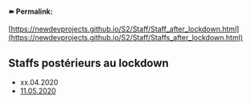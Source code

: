 <link rel="stylesheet" href="https://newdevprojects.github.io/S2/S2.css">

#### &#10173; Permalink: 
[https://newdevprojects.github.io/S2/Staff/Staff_after_lockdown.html](https://newdevprojects.github.io/S2/Staff/Staffs_after_lockdown.html)

## Staffs postérieurs au lockdown

* xx.04.2020
* [11.05.2020](Staff_20200511/20200511_Staff_Agenda.html)

